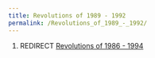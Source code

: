 ```yaml
---
title: Revolutions of 1989 - 1992
permalink: /Revolutions_of_1989_-_1992/
---
```


1.  REDIRECT [Revolutions of 1986 -
    1994](Revolutions_of_1986_-_1994 "wikilink")